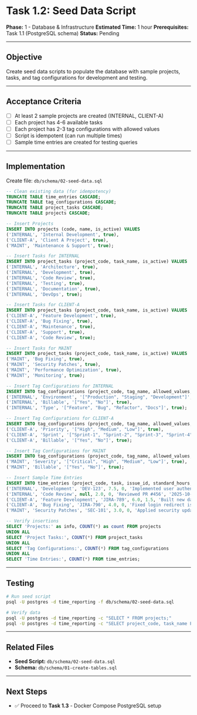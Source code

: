 # Task 1.2: Seed Data Script

**Phase:** 1 - Database & Infrastructure
**Estimated Time:** 1 hour
**Prerequisites:** Task 1.1 (PostgreSQL schema)
**Status:** Pending

---

## Objective

Create seed data scripts to populate the database with sample projects, tasks, and tag configurations for development and testing.

---

## Acceptance Criteria

- [ ] At least 2 sample projects are created (INTERNAL, CLIENT-A)
- [ ] Each project has 4-6 available tasks
- [ ] Each project has 2-3 tag configurations with allowed values
- [ ] Script is idempotent (can run multiple times)
- [ ] Sample time entries are created for testing queries

---

## Implementation

Create file: `db/schema/02-seed-data.sql`

```sql
-- Clean existing data (for idempotency)
TRUNCATE TABLE time_entries CASCADE;
TRUNCATE TABLE tag_configurations CASCADE;
TRUNCATE TABLE project_tasks CASCADE;
TRUNCATE TABLE projects CASCADE;

-- Insert Projects
INSERT INTO projects (code, name, is_active) VALUES
('INTERNAL', 'Internal Development', true),
('CLIENT-A', 'Client A Project', true),
('MAINT', 'Maintenance & Support', true);

-- Insert Tasks for INTERNAL
INSERT INTO project_tasks (project_code, task_name, is_active) VALUES
('INTERNAL', 'Architecture', true),
('INTERNAL', 'Development', true),
('INTERNAL', 'Code Review', true),
('INTERNAL', 'Testing', true),
('INTERNAL', 'Documentation', true),
('INTERNAL', 'DevOps', true);

-- Insert Tasks for CLIENT-A
INSERT INTO project_tasks (project_code, task_name, is_active) VALUES
('CLIENT-A', 'Feature Development', true),
('CLIENT-A', 'Bug Fixing', true),
('CLIENT-A', 'Maintenance', true),
('CLIENT-A', 'Support', true),
('CLIENT-A', 'Code Review', true);

-- Insert Tasks for MAINT
INSERT INTO project_tasks (project_code, task_name, is_active) VALUES
('MAINT', 'Bug Fixing', true),
('MAINT', 'Security Patches', true),
('MAINT', 'Performance Optimization', true),
('MAINT', 'Monitoring', true);

-- Insert Tag Configurations for INTERNAL
INSERT INTO tag_configurations (project_code, tag_name, allowed_values, is_active) VALUES
('INTERNAL', 'Environment', '["Production", "Staging", "Development"]', true),
('INTERNAL', 'Billable', '["Yes", "No"]', true),
('INTERNAL', 'Type', '["Feature", "Bug", "Refactor", "Docs"]', true);

-- Insert Tag Configurations for CLIENT-A
INSERT INTO tag_configurations (project_code, tag_name, allowed_values, is_active) VALUES
('CLIENT-A', 'Priority', '["High", "Medium", "Low"]', true),
('CLIENT-A', 'Sprint', '["Sprint-1", "Sprint-2", "Sprint-3", "Sprint-4"]', true),
('CLIENT-A', 'Billable', '["Yes", "No"]', true);

-- Insert Tag Configurations for MAINT
INSERT INTO tag_configurations (project_code, tag_name, allowed_values, is_active) VALUES
('MAINT', 'Severity', '["Critical", "High", "Medium", "Low"]', true),
('MAINT', 'Billable', '["Yes", "No"]', true);

-- Insert Sample Time Entries
INSERT INTO time_entries (project_code, task, issue_id, standard_hours, overtime_hours, description, start_date, completion_date, status, tags) VALUES
('INTERNAL', 'Development', 'DEV-123', 7.5, 0, 'Implemented user authentication module', '2025-10-21', '2025-10-21', 'APPROVED', '[{"name": "Environment", "value": "Production"}, {"name": "Billable", "value": "Yes"}]'),
('INTERNAL', 'Code Review', null, 2.0, 0, 'Reviewed PR #456', '2025-10-21', '2025-10-21', 'APPROVED', '[{"name": "Billable", "value": "No"}]'),
('CLIENT-A', 'Feature Development', 'JIRA-789', 6.0, 1.5, 'Built new dashboard component', '2025-10-22', '2025-10-22', 'SUBMITTED', '[{"name": "Priority", "value": "High"}, {"name": "Sprint", "value": "Sprint-2"}]'),
('CLIENT-A', 'Bug Fixing', 'JIRA-790', 4.0, 0, 'Fixed login redirect issue', '2025-10-23', '2025-10-23', 'NOT_REPORTED', '[{"name": "Priority", "value": "Medium"}]'),
('MAINT', 'Security Patches', 'SEC-101', 3.0, 0, 'Applied security updates to dependencies', '2025-10-23', '2025-10-23', 'APPROVED', '[{"name": "Severity", "value": "Critical"}, {"name": "Billable", "value": "Yes"}]');

-- Verify insertions
SELECT 'Projects:' as info, COUNT(*) as count FROM projects
UNION ALL
SELECT 'Project Tasks:', COUNT(*) FROM project_tasks
UNION ALL
SELECT 'Tag Configurations:', COUNT(*) FROM tag_configurations
UNION ALL
SELECT 'Time Entries:', COUNT(*) FROM time_entries;
```

---

## Testing

```bash
# Run seed script
psql -U postgres -d time_reporting -f db/schema/02-seed-data.sql

# Verify data
psql -U postgres -d time_reporting -c "SELECT * FROM projects;"
psql -U postgres -d time_reporting -c "SELECT project_code, task_name FROM project_tasks ORDER BY project_code, task_name;"
```

---

## Related Files

- **Seed Script:** `db/schema/02-seed-data.sql`
- **Schema:** `db/schema/01-create-tables.sql`

---

## Next Steps

- ✅ Proceed to **Task 1.3** - Docker Compose PostgreSQL setup
